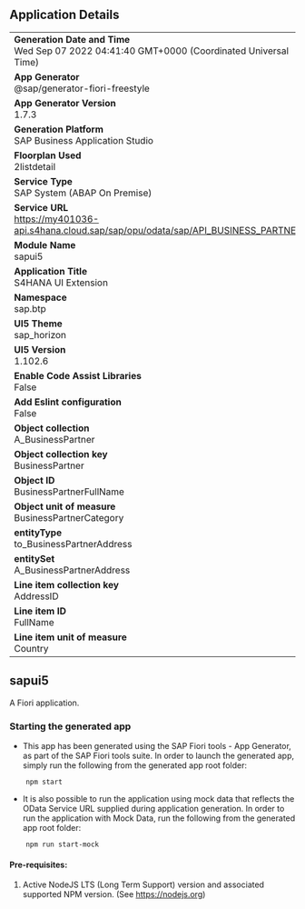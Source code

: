 ## Application Details
|               |
| ------------- |
|**Generation Date and Time**<br>Wed Sep 07 2022 04:41:40 GMT+0000 (Coordinated Universal Time)|
|**App Generator**<br>@sap/generator-fiori-freestyle|
|**App Generator Version**<br>1.7.3|
|**Generation Platform**<br>SAP Business Application Studio|
|**Floorplan Used**<br>2listdetail|
|**Service Type**<br>SAP System (ABAP On Premise)|
|**Service URL**<br>https://my401036-api.s4hana.cloud.sap/sap/opu/odata/sap/API_BUSINESS_PARTNER
|**Module Name**<br>sapui5|
|**Application Title**<br>S4HANA UI Extension|
|**Namespace**<br>sap.btp|
|**UI5 Theme**<br>sap_horizon|
|**UI5 Version**<br>1.102.6|
|**Enable Code Assist Libraries**<br>False|
|**Add Eslint configuration**<br>False|
|**Object collection**<br>A_BusinessPartner|
|**Object collection key**<br>BusinessPartner|
|**Object ID**<br>BusinessPartnerFullName|
|**Object unit of measure**<br>BusinessPartnerCategory|
|**entityType**<br>to_BusinessPartnerAddress|
|**entitySet**<br>A_BusinessPartnerAddress|
|**Line item collection key**<br>AddressID|
|**Line item ID**<br>FullName|
|**Line item unit of measure**<br>Country|

## sapui5

A Fiori application.

### Starting the generated app

-   This app has been generated using the SAP Fiori tools - App Generator, as part of the SAP Fiori tools suite.  In order to launch the generated app, simply run the following from the generated app root folder:

```
    npm start
```

- It is also possible to run the application using mock data that reflects the OData Service URL supplied during application generation.  In order to run the application with Mock Data, run the following from the generated app root folder:

```
    npm run start-mock
```

#### Pre-requisites:

1. Active NodeJS LTS (Long Term Support) version and associated supported NPM version.  (See https://nodejs.org)


